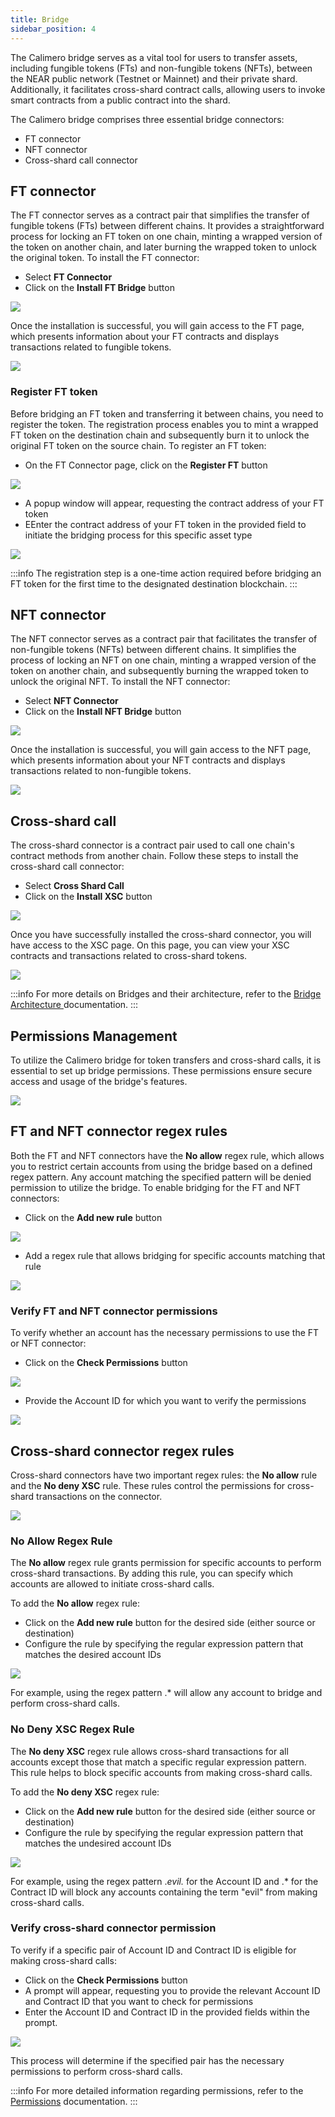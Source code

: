 ```yaml
---
title: Bridge
sidebar_position: 4
---
```


The Calimero bridge serves as a vital tool for users to transfer assets, including fungible tokens (FTs) and non-fungible tokens (NFTs), between the NEAR public network (Testnet or Mainnet) and their private shard. Additionally, it facilitates cross-shard contract calls, allowing users to invoke smart contracts from a public contract into the shard.

The Calimero bridge comprises three essential bridge connectors:

- FT connector
- NFT connector
- Cross-shard call connector

## FT connector

The FT connector serves as a contract pair that simplifies the transfer of fungible tokens (FTs) between different chains. It provides a straightforward process for locking an FT token on one chain, minting a wrapped version of the token on another chain, and later burning the wrapped token to unlock the original token. To install the FT connector:

- Select **FT Connector**
- Click on the **Install FT Bridge** button

![](../../static/img/ft-connectors.png)

Once the installation is successful, you will gain access to the FT page, which presents information about your FT contracts and displays transactions related to fungible tokens.

![](../../static/img/ft-connector-page.png)


### Register FT token

Before bridging an FT token and transferring it between chains, you need to register the token. The registration process enables you to mint a wrapped FT token on the destination chain and subsequently burn it to unlock the original FT token on the source chain. To register an FT token:

- On the FT Connector page, click on the **Register FT** button

![](../../static/img/register-ft.png)

- A popup window will appear, requesting the contract address of your FT token
- EEnter the contract address of your FT token in the provided field to initiate the bridging process for this specific asset type

![](../../static/img/ft_contract_address.png)

:::info
The registration step is a one-time action required before bridging an FT token for the first time to the designated destination blockchain.
:::

## NFT connector

The NFT connector serves as a contract pair that facilitates the transfer of non-fungible tokens (NFTs) between different chains. It simplifies the process of locking an NFT on one chain, minting a wrapped version of the token on another chain, and subsequently burning the wrapped token to unlock the original NFT. To install the NFT connector:

- Select **NFT Connector**
- Click on the **Install NFT Bridge** button

![](../../static/img/nft-connectors.png)

Once the installation is successful, you will gain access to the NFT page, which presents information about your NFT contracts and displays transactions related to non-fungible tokens.

![](../../static/img/nft-bridge-overview.png)

## Cross-shard call

The cross-shard connector is a contract pair used to call one chain's contract methods from another chain. Follow these steps to install the cross-shard call connector:

- Select **Cross Shard Call**
- Click on the **Install XSC** button

![](../../static/img/cross-shard.png)

Once you have successfully installed the cross-shard connector, you will have access to the XSC page. On this page, you can view your XSC contracts and transactions related to cross-shard tokens.

![](../../static/img/xsc-bridge-overview.png)

:::info
For more details on Bridges and their architecture, refer to the [Bridge Architecture ](https://docs.calimero.network/bridge/architecture) documentation.
:::

## Permissions Management

To utilize the Calimero bridge for token transfers and cross-shard calls, it is essential to set up bridge permissions. These permissions ensure secure access and usage of the bridge's features.

![](../../static/img/permissions-management.png)

## FT and NFT connector regex rules

Both the FT and NFT connectors have the **No allow** regex rule, which allows you to restrict certain accounts from using the bridge based on a defined regex pattern. Any account matching the specified pattern will be denied permission to utilize the bridge. To enable bridging for the FT and NFT connectors:

- Click on the **Add new rule** button

![](../../static/img/add-regex-ft-nft.png)

- Add a regex rule that allows bridging for specific accounts matching that rule

![](../../static/img/add-regex-rule.png)

### Verify FT and NFT connector permissions

To verify whether an account has the necessary permissions to use the FT or NFT connector:

- Click on the **Check Permissions** button 

![](../../static/img/check-permissions-nft-ft.png)

- Provide the Account ID for which you want to verify the permissions

![](../../static/img/check-permissions.png)

## Cross-shard connector regex rules

Cross-shard connectors have two important regex rules: the **No allow** rule and the **No deny XSC** rule. These rules control the permissions for cross-shard transactions on the connector.

![](../../static/img/no-allow-xsc.png)

### No Allow Regex Rule

The **No allow** regex rule grants permission for specific accounts to perform cross-shard transactions. By adding this rule, you can specify which accounts are allowed to initiate cross-shard calls.

To add the **No allow** regex rule:

- Click on the **Add new rule** button for the desired side (either source or destination)
- Configure the rule by specifying the regular expression pattern that matches the desired account IDs

![](../../static/img/xsc-regex-allow.png)

For example, using the regex pattern .* will allow any account to bridge and perform cross-shard calls.

### No Deny XSC Regex Rule

The **No deny XSC** regex rule allows cross-shard transactions for all accounts except those that match a specific regular expression pattern. This rule helps to block specific accounts from making cross-shard calls.

To add the **No deny XSC** regex rule:

- Click on the **Add new rule** button for the desired side (either source or destination)
- Configure the rule by specifying the regular expression pattern that matches the undesired account IDs

![](../../static/img/deny-rule.png)

For example, using the regex pattern .*evil.* for the Account ID and .* for the Contract ID will block any accounts containing the term "evil" from making cross-shard calls.

### Verify cross-shard connector permission

To verify if a specific pair of Account ID and Contract ID is eligible for making cross-shard calls:

- Click on the **Check Permissions** button
- A prompt will appear, requesting you to provide the relevant Account ID and Contract ID that you want to check for permissions
- Enter the Account ID and Contract ID in the provided fields within the prompt.

![](../../static/img/deny-permisson-rule.png)

This process will determine if the specified pair has the necessary permissions to perform cross-shard calls.

:::info
For more detailed information regarding permissions, refer to the [Permissions](/docs/bridge/bridging/2_permissions.mdx) documentation.
:::

